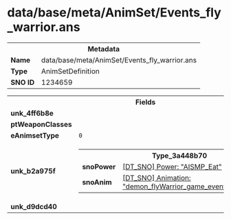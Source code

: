 <h1>data/base/meta/AnimSet/Events_fly_warrior.ans</h1><table><tr><th colspan="100%">Metadata</th></tr><tr><td><b>Name</b></td><td>data/base/meta/AnimSet/Events_fly_warrior.ans</td></tr><tr><td><b>Type</b></td><td>AnimSetDefinition</td></tr><tr><td><b>SNO ID</b></td><td>1234659</td></tr></table>

<table><tr><th colspan="100%">Fields</th></tr><tr><td><b>unk_4ff6b8e</b></td><td></td></tr><tr><td><b>ptWeaponClasses</b></td><td></td></tr><tr><td><b>eAnimsetType</b></td><td><code>0</code></td></tr><tr><td><b>unk_b2a975f</b></td><td><table><tr><th colspan="100%">Type_3a448b70</th></tr><tr><td><b>snoPower</b></td><td><a href="..\Power\AISMP_Eat.pow">[DT_SNO] Power: "AISMP_Eat"</a></td></tr><tr><td><b>snoAnim</b></td><td><a href="..\Anim\demon_flyWarrior_game_event_01_corpseEat.ani">[DT_SNO] Animation: "demon_flyWarrior_game_event_01_corpseEat"</a></td></tr></table>


</td></tr><tr><td><b>unk_d9dcd40</b></td><td></td></tr></table>

